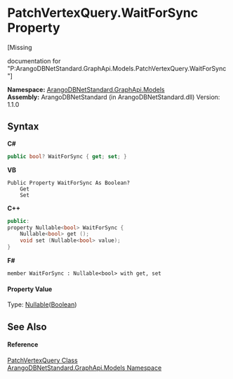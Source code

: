 # PatchVertexQuery.WaitForSync Property 
 

\[Missing <summary> documentation for "P:ArangoDBNetStandard.GraphApi.Models.PatchVertexQuery.WaitForSync"\]

**Namespace:**&nbsp;<a href="6fb2338d-d8f7-f9c1-2056-1702fe9bf954">ArangoDBNetStandard.GraphApi.Models</a><br />**Assembly:**&nbsp;ArangoDBNetStandard (in ArangoDBNetStandard.dll) Version: 1.1.0

## Syntax

**C#**<br />
``` C#
public bool? WaitForSync { get; set; }
```

**VB**<br />
``` VB
Public Property WaitForSync As Boolean?
	Get
	Set
```

**C++**<br />
``` C++
public:
property Nullable<bool> WaitForSync {
	Nullable<bool> get ();
	void set (Nullable<bool> value);
}
```

**F#**<br />
``` F#
member WaitForSync : Nullable<bool> with get, set

```


#### Property Value
Type: <a href="https://docs.microsoft.com/dotnet/api/system.nullable-1" target="_blank" rel="noopener noreferrer">Nullable</a>(<a href="https://docs.microsoft.com/dotnet/api/system.boolean" target="_blank" rel="noopener noreferrer">Boolean</a>)

## See Also


#### Reference
<a href="38756543-faa6-57a8-e43f-3631ab41ff07">PatchVertexQuery Class</a><br /><a href="6fb2338d-d8f7-f9c1-2056-1702fe9bf954">ArangoDBNetStandard.GraphApi.Models Namespace</a><br />